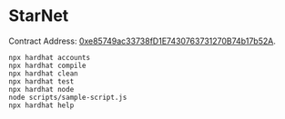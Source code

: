 # StarNet

Contract Address: [0xe85749ac33738fD1E7430763731270B74b17b52A](https://rinkeby.etherscan.io/address/0xe85749ac33738fD1E7430763731270B74b17b52A).

```shell
npx hardhat accounts
npx hardhat compile
npx hardhat clean
npx hardhat test
npx hardhat node
node scripts/sample-script.js
npx hardhat help
```
